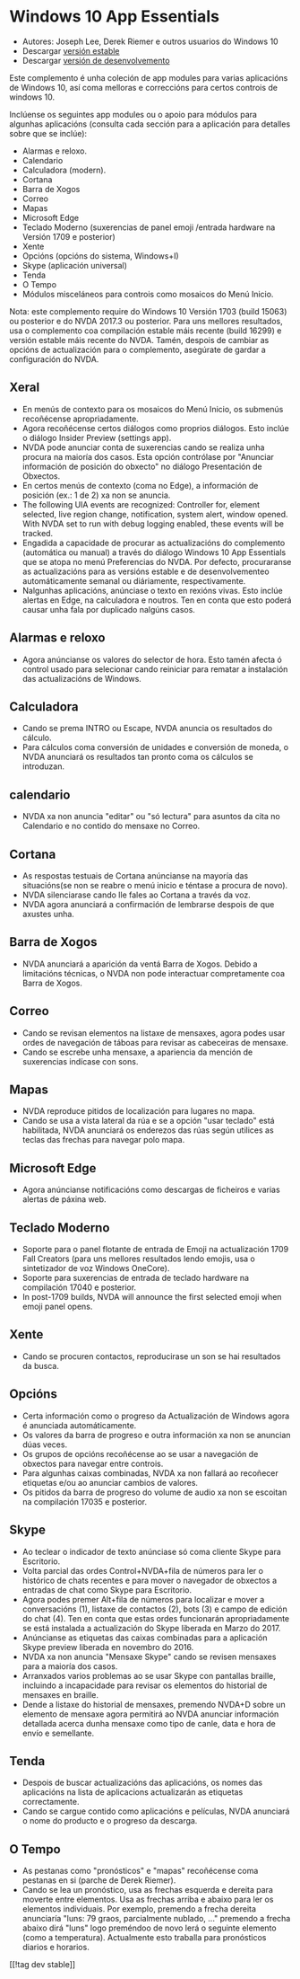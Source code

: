 # Windows 10 App Essentials #

* Autores: Joseph Lee, Derek Riemer e outros usuarios do Windows 10
* Descargar [versión estable][1]
* Descargar [versión de desenvolvemento][2]

Este complemento é unha coleción de app modules para varias aplicacións de
Windows 10, así coma melloras e correccións para certos controis de windows
10.

Inclúense os seguintes app modules ou o apoio para módulos para algunhas
aplicacións (consulta cada sección para a aplicación para detalles sobre que
se inclúe):

* Alarmas e reloxo.
* Calendario
* Calculadora (modern).
* Cortana
* Barra de Xogos
* Correo
* Mapas
* Microsoft Edge
* Teclado Moderno (suxerencias de panel emoji /entrada hardware na Versión
  1709 e posterior)
* Xente
* Opcións (opcións do sistema, Windows+I)
* Skype (aplicación universal)
* Tenda
* O Tempo
* Módulos misceláneos para controis como mosaicos do Menú Inicio.

Nota: este complemento require do Windows 10 Versión 1703 (build 15063) ou
posterior e do NVDA 2017.3 ou posterior. Para uns mellores resultados, usa o
complemento coa compilación estable máis recente (build 16299) e versión
estable máis recente do NVDA. Tamén, despois de cambiar as opcións de
actualización para o complemento, asegúrate de gardar a configuración do
NVDA.

## Xeral

* En menús de contexto para os mosaicos do Menú Inicio, os submenús
  recoñécense apropriadamente.
* Agora recoñécense certos diálogos como proprios diálogos. Esto inclúe o
  diálogo Insider Preview (settings app).
* NVDA pode anunciar conta de suxerencias cando se realiza unha procura na
  maioría dos casos. Esta opción contrólase por "Anunciar información de
  posición do obxecto" no diálogo Presentación de Obxectos.
* En certos menús de contexto (coma no Edge), a información de posición
  (ex.: 1 de 2) xa non se anuncia.
* The following UIA events are recognized: Controller for, element selected,
  live region change, notification, system alert, window opened. With NVDA
  set to run with debug logging enabled, these events will be tracked.
* Engadida a capacidade de procurar as actualizacións do complemento
  (automática ou manual) a través do diálogo Windows 10 App Essentials que
  se atopa no menú Preferencias do NVDA. Por defecto, procuraranse as
  actualizacións para as versións estable e de desenvolvementeo
  automáticamente semanal ou diáriamente, respectivamente.
* Nalgunhas aplicacións, anúnciase o texto en rexións vivas. Esto inclúe
  alertas en Edge, na calculadora e noutros. Ten en conta que esto poderá
  causar unha fala por duplicado nalgúns casos.

## Alarmas e reloxo

* Agora anúncianse os valores do selector de hora. Esto tamén afecta ó
  control usado para selecionar cando reiniciar para rematar a instalación
  das actualizacións de Windows.

## Calculadora

* Cando se prema INTRO ou Escape, NVDA anuncia os resultados do cálculo.
* Para cálculos coma conversión de unidades e conversión de moneda, o NVDA
  anunciará os resultados tan pronto coma os cálculos se introduzan.

## calendario

* NVDA xa non anuncia "editar" ou "só lectura" para asuntos da cita no
  Calendario e no contido do mensaxe no Correo.

## Cortana

* As respostas testuais de Cortana anúncianse na mayoría das situacións(se
  non se reabre o menú inicio e téntase a procura de novo).
* NVDA silenciarase cando lle fales ao Cortana a través da voz.
* NVDA agora anunciará a confirmación de lembrarse despois de que axustes
  unha.

## Barra de Xogos

* NVDA anunciará a aparición da ventá Barra de Xogos. Debido a limitacións
  técnicas, o NVDA non pode interactuar compretamente coa Barra de Xogos.

## Correo

* Cando se revisan elementos na listaxe de mensaxes, agora podes usar ordes
  de navegación de táboas para revisar as cabeceiras de mensaxe.
* Cando se escrebe unha mensaxe, a apariencia da mención de suxerencias
  indícase con sons.

## Mapas

* NVDA reproduce pitidos de localización para lugares no mapa.
* Cando se usa a vista lateral da rúa e se a opción "usar teclado" está
  habilitada, NVDA anunciará os enderezos das rúas según utilices as teclas
  das frechas para navegar polo mapa.

## Microsoft Edge

* Agora anúncianse notificacións como descargas de ficheiros e varias
  alertas de páxina web.

## Teclado Moderno

* Soporte para o panel flotante de entrada de Emoji na actualización 1709
  Fall Creators  (para uns mellores resultados lendo emojis, usa o
  sintetizador de voz Windows OneCore).
* Soporte para suxerencias de entrada de teclado hardware na compilación
  17040 e posterior.
* In post-1709 builds, NVDA will announce the first selected emoji when
  emoji panel opens.

## Xente

* Cando se procuren contactos, reproducirase un son se hai resultados da
  busca.

## Opcións

* Certa información como o progreso da Actualización de Windows agora é
  anunciada automáticamente.
* Os valores da barra de progreso e outra información xa non se anuncian
  dúas veces.
* Os grupos de opcións recoñécense ao se usar a navegación de obxectos para
  navegar entre controis.
* Para algunhas caixas combinadas, NVDA xa non fallará ao recoñecer
  etiquetas e/ou ao anunciar cambios de valores. 
* Os pitidos da barra de progreso do volume de audio xa non se escoitan na
  compilación 17035 e posterior.

## Skype

* Ao teclear o indicador de texto anúnciase só coma cliente Skype para
  Escritorio.
* Volta parcial das ordes Control+NVDA+fila de números para ler o histórico
  de chats recentes e para mover o navegador de obxectos a entradas de chat
  como Skype para Escritorio.
* Agora podes premer Alt+fila de números para localizar e mover a
  conversacións (1), listaxe de contactos (2), bots (3) e campo de edición
  do chat (4). Ten en conta que estas ordes funcionarán apropriadamente se
  está instalada a actualización do Skype liberada en Marzo do 2017.
* Anúncianse as etiquetas das caixas combinadas para a aplicación Skype
  preview liberada en novembro do 2016.
* NVDA xa non anuncia "Mensaxe Skype" cando se revisen mensaxes para a
  maioría dos casos.
* Arranxados varios problemas ao se usar Skype con pantallas braille,
  incluindo a incapacidade para revisar os elementos do historial de
  mensaxes en braille.
* Dende a listaxe do historial de mensaxes, premendo NVDA+D sobre un
  elemento de mensaxe agora permitirá ao NVDA anunciar información detallada
  acerca dunha mensaxe como tipo de canle, data e hora de envío e
  semellante.

## Tenda

* Despois de buscar actualizacións das aplicacións, os nomes das aplicacións
  na lista de aplicacions actualizarán as etiquetas correctamente.
* Cando se cargue contido como aplicacións e películas, NVDA anunciará o
  nome do producto e o progreso da descarga.

## O Tempo

* As pestanas como "pronósticos" e "mapas" recoñécense coma pestanas en si
  (parche de Derek Riemer).
* Cando se lea un pronóstico, usa as frechas esquerda e dereita para moverte
  entre elementos. Usa as frechas arriba e abaixo para ler os elementos
  individuais. Por exemplo, premendo a frecha dereita anunciaría "luns: 79
  graos, parcialmente nublado, ..." premendo a frecha abaixo dirá "luns"
  logo preméndoo de novo lerá o seguinte elemento (como a
  temperatura). Actualmente esto traballa para pronósticos diarios e
  horarios.

[[!tag dev stable]]

[1]: https://addons.nvda-project.org/files/get.php?file=w10

[2]: https://addons.nvda-project.org/files/get.php?file=w10-dev
